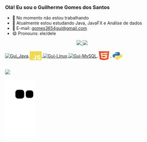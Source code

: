 ### Olá! Eu sou o Guilherme Gomes dos Santos


- 🔭 No momento não estou trabalhando
- 🌱 Atualmente estou estudando Java, JavaFX e Análise de dados
- 📧 E-mail: gomes3654gui@gmail.com
- 😄 Pronouns: ele/dele
<div align="center">
  <a href="https://github.com/GuilhermeGomesDosSantos">
  <img height="180em" src="https://github-readme-stats.vercel.app/api?username=GuilhermeGomesDosSantos&show_icons=true&theme=dracula&include_all_commits=true&count_private=true"/>
  <img height="180em" src="https://github-readme-stats.vercel.app/api/top-langs/?username=GuilhermeGomesDosSantos&layout=compact&langs_count=7&theme=dracula"/>
</div>
  <div style="display: inline_block"><br>
    
  <img align="center" alt="Gui_Java" height="30" width="40" src="https://cdn.jsdelivr.net/gh/devicons/devicon/icons/java/java-original-wordmark.svg" />
  <img align="center" alt="Gui-Js" height="30" width="40" src="https://raw.githubusercontent.com/devicons/devicon/master/icons/javascript/javascript-plain.svg">
  <img align="center" alt="Gui-Linux" height="30" widht="40" src="https://cdn.jsdelivr.net/gh/devicons/devicon/icons/linux/linux-original.svg" />
  <img align="center" alt="Gui-MySQL" height="30" widht="40" src="https://cdn.jsdelivr.net/gh/devicons/devicon/icons/mysql/mysql-plain.svg" />
  <img align="center" alt="Gui-HTML" height="30" width="40" src="https://raw.githubusercontent.com/devicons/devicon/master/icons/html5/html5-original.svg">
  <img align="center" alt="Gui-Python" height="30" width="40" src="https://raw.githubusercontent.com/devicons/devicon/master/icons/python/python-original.svg">
</div>
 
 ##
 
<div> 
  <a href="https://instagram.com/_the_gds_" target="_blank"><img src="https://img.shields.io/badge/-Instagram-%23E4405F?style=for-the-badge&logo=instagram&logoColor=white" target="_blank"></a>
 
  [![Snake animation](https://github.com/GuilhermeGomesDosSantos/GuilhermeGomesDosSantos/blob/output/github-contribution-grid-snake.svg)](https://github.com/GuilhermeGomesDosSantos/GuilhermeGomesDosSantos/blob/main/.GitHub/WorkFlows/Cobrinha.yml)
</div>
